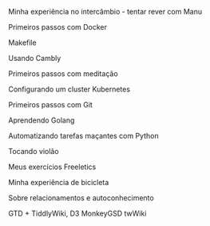 Minha experiência no intercâmbio
	- tentar rever com Manu

Primeiros passos com Docker

Makefile


Usando Cambly


Primeiros passos com meditação

Configurando um cluster Kubernetes

Primeiros passos com Git

Aprendendo Golang


Automatizando tarefas maçantes com Python

Tocando violão

Meus exercícios Freeletics

Minha experiência de bicicleta

Sobre relacionamentos e autoconhecimento

GTD + TiddlyWiki, D3 MonkeyGSD twWiki


